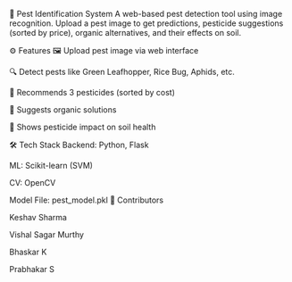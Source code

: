 🐛 Pest Identification System 
A web-based pest detection tool using image recognition. Upload a pest image to get predictions, pesticide suggestions (sorted by price), organic alternatives, and their effects on soil.

⚙️ Features
🖼️ Upload pest image via web interface

🔍 Detect pests like Green Leafhopper, Rice Bug, Aphids, etc.

💊 Recommends 3 pesticides (sorted by cost)

🌱 Suggests organic solutions

🧪 Shows pesticide impact on soil health

🛠 Tech Stack
Backend: Python, Flask

ML: Scikit-learn (SVM)

CV: OpenCV

Model File: pest_model.pkl
👥 Contributors

Keshav Sharma

Vishal Sagar Murthy

Bhaskar K

Prabhakar S
